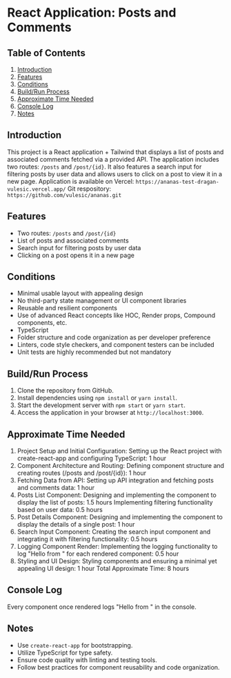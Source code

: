 # React Application: Posts and Comments

## Table of Contents
1. [Introduction](#introduction)
2. [Features](#features)
3. [Conditions](#conditions)
4. [Build/Run Process](#build-run-process)
5. [Approximate Time Needed](#approximate-time-needed)
6. [Console Log](#console-log)
7. [Notes](#notes)

## Introduction
This project is a React application + Tailwind that displays a list of posts and associated comments fetched via a provided API. The application includes two routes: `/posts` and `/post/{id}`. It also features a search input for filtering posts by user data and allows users to click on a post to view it in a new page.
Application is available on Vercel:
`https://ananas-test-dragan-vulesic.vercel.app/`
Git respository:
`https://github.com/vulesic/ananas.git`

## Features
- Two routes: `/posts` and `/post/{id}`
- List of posts and associated comments
- Search input for filtering posts by user data
- Clicking on a post opens it in a new page

## Conditions
- Minimal usable layout with appealing design
- No third-party state management or UI component libraries
- Reusable and resilient components
- Use of advanced React concepts like HOC, Render props, Compound components, etc.
- TypeScript
- Folder structure and code organization as per developer preference
- Linters, code style checkers, and component testers can be included
- Unit tests are highly recommended but not mandatory

## Build/Run Process
1. Clone the repository from GitHub.
2. Install dependencies using `npm install` or `yarn install`.
3. Start the development server with `npm start` or `yarn start`.
4. Access the application in your browser at `http://localhost:3000`.

## Approximate Time Needed
1. Project Setup and Initial Configuration:
   Setting up the React project with create-react-app and configuring TypeScript: 1 hour
2. Component Architecture and Routing:
   Defining component structure and creating routes (/posts and /post/{id}): 1 hour
3. Fetching Data from API:
   Setting up API integration and fetching posts and comments data: 1 hour
4. Posts List Component:
   Designing and implementing the component to display the list of posts: 1.5 hours
   Implementing filtering functionality based on user data: 0.5 hours
5. Post Details Component:
   Designing and implementing the component to display the details of a single post: 1 hour
6. Search Input Component:
   Creating the search input component and integrating it with filtering functionality: 0.5 hours
7. Logging Component Render:
   Implementing the logging functionality to log "Hello from <component name>" for each rendered component: 0.5 hour
8. Styling and UI Design:
   Styling components and ensuring a minimal yet appealing UI design: 1 hour
   Total Approximate Time: 8 hours

## Console Log
Every component once rendered logs "Hello from <component name>" in the console.

## Notes
- Use `create-react-app` for bootstrapping.
- Utilize TypeScript for type safety.
- Ensure code quality with linting and testing tools.
- Follow best practices for component reusability and code organization.

